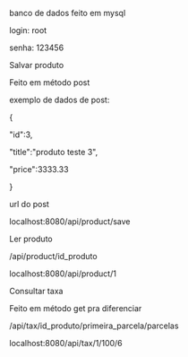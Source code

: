 banco de dados feito em mysql

login: root

senha: 123456


Salvar produto

Feito em método post

exemplo de dados de post:

{

"id":3,

"title":"produto teste 3",

"price":3333.33

}


url do post

localhost:8080/api/product/save


Ler produto

/api/product/id_produto

localhost:8080/api/product/1


Consultar taxa

Feito em método get pra diferenciar

/api/tax/id_produto/primeira_parcela/parcelas

localhost:8080/api/tax/1/100/6
